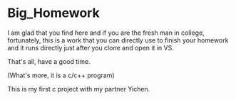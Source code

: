 # Big_Homework
  I am glad that you find here and if you are the fresh man in college, fortunately,  this is a work that you can directly use to finish your homework and it runs directly just after you clone and open it in VS.  
    
  That's all, have a good time.  
    
  (What's more, it is a c/c++ program)  

  This is my first c project with my partner Yichen.
  
